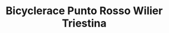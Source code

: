 ---
title: "Bicyclerace Punto Rosso Wilier Triestina"
url: /breganzona/bicyclerace-punto-rosso-wilier-triestina/
shop: Fahrrad
---